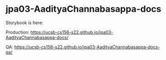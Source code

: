 # jpa03-AadityaChannabasappa-docs

Storybook is here:

Production: https://ucsb-cs156-s22.github.io/jpa03-AadityaChannabasappa-docs/

QA: https://ucsb-cs156-s22.github.io/jpa03-AadityaChannabasappa-docs-qa/
